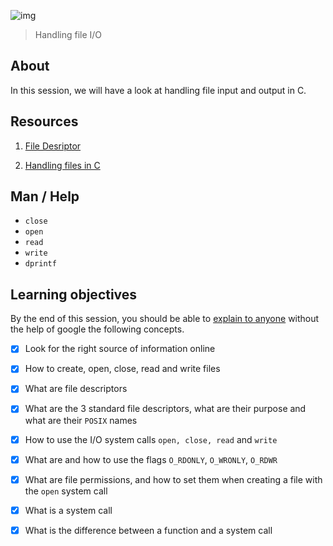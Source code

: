 ![img](https://assets.imaginablefutures.com/media/images/ALX_Logo.max-200x150.png)
> Handling file I/O 

## About 
In this session, we will have a look at handling file input and output in C.

## Resources 
1. [File Desriptor](https://en.wikipedia.org/wiki/File_descriptor)

2. [Handling files in C]()

## Man / Help 
* ```close```
* ```open```
* ```read```
* ```write```
* ```dprintf```

## Learning objectives 
By the end of this session, you should be able to [explain to anyone](https://fs.blog/feynman-learning-technique/) without the help of google the following concepts. 

* [X] Look for the right source of information online
* [X] How to create, open, close, read and write files
* [X] What are file descriptors
* [X] What are the 3 standard file descriptors, what are their purpose and what are their <code>POSIX</code> names
* [X] How to use the I/O system calls ```open, close, read``` and ```write```
* [X] What are and how to use the flags ```O_RDONLY```, ```O_WRONLY```, ```O_RDWR```

* [X] What are file permissions, and how to set them when creating a file with the ```open``` system call
* [X] What is a system call
* [X] What is the difference between a function and a system call
